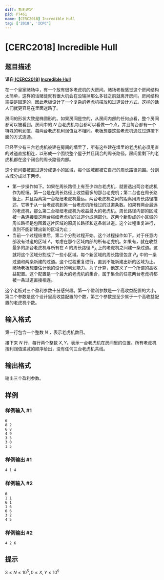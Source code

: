 ```yaml
---
diff: 暂无评定
pid: P7461
name: [CERC2018] Incredible Hull
tag: ['2018', 'ICPC']
---
```

# [CERC2018] Incredible Hull
## 题目描述

**译自[ [CERC2018]](https://contest.felk.cvut.cz/18cerc/) [Incredible Hull](https://contest.felk.cvut.cz/18cerc/solved/hull.pdf)**

在一个皇家赌场中，有一个放有很多老虎机的大房间。赌场老板感觉这个房间结构太简单，这样的话赌徒就有很大机会在没输掉那么多钱之前就离开房间。房间结构需要是固定的，因此老板设计了一个复杂的老虎机摆放和过道设计方式，这样的话人们就更容易在里面迷路了。

房间的形状大致是椭圆形的。如果房间是空的，从房间内部的任何点看，整个房间都可以被看到。房间中的 $N$ 台老虎机每台都可以看做一个点，并且每台都有一个特殊的利润值，每两台老虎机利润值互不相同。老板想要这些老虎机通过过道按下面的方式连通。

已经至少有三台老虎机被建在房间的墙里了，所有这些建在墙里的老虎机必须用直的过道直接相连，以形成一个围绕整个屋子并且闭合的周长路径。房间里剩下的老虎机都在这个闭合的周长路径内部。

这个房间要被直过道分成更小的区域，每个区域都被它自己的周长路径包围。分割古城分成以下两步。

- 第一步操作如下。如果在周长路径上有至少四台老虎机，就要选出两台老虎机作为枢纽。第一台是在周长路径上收益最多的那台老虎机；第二台也在周长路径上，并且距离第一台枢纽老虎机最远。两台老虎机之间的距离用周长路径描述，它等于从一台老虎机到另一台老虎机所经过的过道条数。如果有两台最远的老虎机，那么第二台枢纽老虎机为收益最大的老虎机。周长路径内部的区域被一条连接着这两台枢纽老虎机的过道分成两部分。这两个新形成的小区域的周长路径是包围着这片区域的原周长路径和这条新过道。这个过程重复进行，直到不能新建出新的区域为止；
- 当前一个过程结束后，第二个分割过程开始。这个过程操作如下。对于任意内部没有过道的区域 $A$，考虑在那个区域内部的所有老虎机。如果有，就在收益最多的那台老虎机与所有在 $A$ 的周长路径 $P_A$ 上的老虎机之间建一条过道。这就将这个区域分割成了一些小区域。每个新区域的周长路径包含 $P_A$ 中的一条过道和两条新建的过道。这个过程重复进行，直到不能新建出新的区域为止。
赌场老板想要估计他的设计的利润能力。为了计算，他定义了一个所谓的高收益配置。这个配置是一个最大的老虎机的集合，属于集合的任意两台老虎机都被一条过道直接相连。

这个老板对三个盈利参数十分感兴趣。第一个盈利参数是一个高收益配置的大小，第二个参数是这个设计里高收益配置的个数，第三个参数是至少属于一个高收益配置的老虎机个数。
## 输入格式

第一行包含一个整数 $N$ ，表示老虎机数目。

接下来 $N$ 行，每行两个整数 $X,Y$，表示一台老虎机在房间里的位置。所有老虎机按利润值递减的顺序给出，没有任何三台老虎机共线。
## 输出格式

输出三个盈利参数。
## 样例

### 样例输入 #1
```
6
8 2
6 8
4 9
3 5
3 0
1 5
```
### 样例输出 #1
```
4 1 4
```
### 样例输入 #2
```
6
1 1
6 1
1 6
6 6
3 2
4 5
```
### 样例输出 #2
```
4 2 6
```
## 提示

$3≤N≤10^5,0≤X,Y≤10^9$
